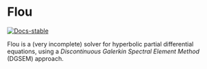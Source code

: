 # Flou

[![Docs-stable](https://img.shields.io/badge/docs-dev-blue?style=flat-square)](https://andres-mg.github.io/Flou.jl/dev/)

Flou is a (very incomplete) solver for hyperbolic partial differential equations, using a *Discontinuous Galerkin Spectral Element Method* (DGSEM) approach.
